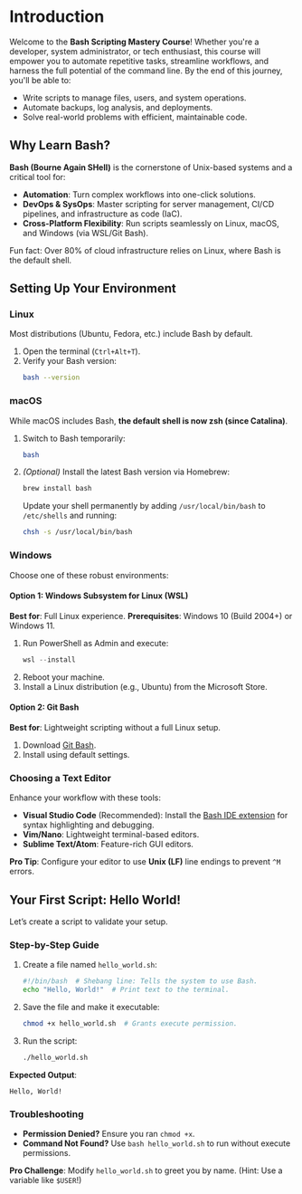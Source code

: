 # Introduction
Welcome to the **Bash Scripting Mastery Course**! Whether you're a developer, system administrator, or tech enthusiast, this course will empower you to automate repetitive tasks, streamline workflows, and harness the full potential of the command line. By the end of this journey, you'll be able to:
- Write scripts to manage files, users, and system operations.
- Automate backups, log analysis, and deployments.
- Solve real-world problems with efficient, maintainable code.


## Why Learn Bash?
**Bash (Bourne Again SHell)** is the cornerstone of Unix-based systems and a critical tool for:
- **Automation**: Turn complex workflows into one-click solutions.
- **DevOps & SysOps**: Master scripting for server management, CI/CD pipelines, and infrastructure as code (IaC).
- **Cross-Platform Flexibility**: Run scripts seamlessly on Linux, macOS, and Windows (via WSL/Git Bash).

Fun fact: Over 80% of cloud infrastructure relies on Linux, where Bash is the default shell.


## Setting Up Your Environment

### **Linux**
Most distributions (Ubuntu, Fedora, etc.) include Bash by default.
1. Open the terminal (`Ctrl+Alt+T`).
2. Verify your Bash version:
   ```bash
   bash --version
   ```


### **macOS**
While macOS includes Bash, **the default shell is now zsh (since Catalina)**.
1. Switch to Bash temporarily:
   ```bash
   bash
   ```
2. *(Optional)* Install the latest Bash version via Homebrew:
   ```bash
   brew install bash
   ```
   Update your shell permanently by adding `/usr/local/bin/bash` to `/etc/shells` and running:
   ```bash
   chsh -s /usr/local/bin/bash
   ```


### **Windows**
Choose one of these robust environments:

#### **Option 1: Windows Subsystem for Linux (WSL)**
**Best for**: Full Linux experience.
**Prerequisites**: Windows 10 (Build 2004+) or Windows 11.

1. Run PowerShell as Admin and execute:
   ```powershell
   wsl --install
   ```
2. Reboot your machine.
3. Install a Linux distribution (e.g., Ubuntu) from the Microsoft Store.

#### **Option 2: Git Bash**
**Best for**: Lightweight scripting without a full Linux setup.
1. Download [Git Bash](https://git-scm.com/downloads).
2. Install using default settings.


### **Choosing a Text Editor**
Enhance your workflow with these tools:
- **Visual Studio Code** (Recommended): Install the [Bash IDE extension](https://marketplace.visualstudio.com/items?itemName=mads-hartmann.bash-ide-vscode) for syntax highlighting and debugging.
- **Vim/Nano**: Lightweight terminal-based editors.
- **Sublime Text/Atom**: Feature-rich GUI editors.

**Pro Tip**: Configure your editor to use **Unix (LF)** line endings to prevent `^M` errors.


## Your First Script: Hello World!
Let’s create a script to validate your setup.

### Step-by-Step Guide
1. Create a file named `hello_world.sh`:
   ```bash
   #!/bin/bash  # Shebang line: Tells the system to use Bash.
   echo "Hello, World!"  # Print text to the terminal.
   ```
2. Save the file and make it executable:
   ```bash
   chmod +x hello_world.sh  # Grants execute permission.
   ```
3. Run the script:
   ```bash
   ./hello_world.sh
   ```

**Expected Output**:
```
Hello, World!
```

### Troubleshooting
- **Permission Denied?** Ensure you ran `chmod +x`.
- **Command Not Found?** Use `bash hello_world.sh` to run without execute permissions.


**Pro Challenge**: Modify `hello_world.sh` to greet you by name. (Hint: Use a variable like `$USER`!)

